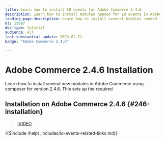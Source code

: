 ```yaml
---
title: Learn how to install IO events for Adobe Commerce 2.4.6
description: Learn how to install modules needed for IO events in Adobe Commerce 2.4.6 for use in Adobe Developer App Builder
landing-page-description: Learn how to install several modules needed for Adobe Commerce 2.4.6 using composer.  
kt: 11887
doc-type: tutorial
audience: all
last-substantial-update: 2023-02-21
badge: "Adobe Commerce 2.4.6"

---
```


# Adobe Commerce 2.4.6 Installation

Learn how to install several new modules in Adobe Commerce using composer for version 2.4.6. This sets up the required 


## Installation on Adobe Commerce 2.4.6 {#246-installation}

>[!VIDEO](https://video.tv.adobe.com/v/3415795)

{{$include /help/_includes/io-events-related-links.md}}
